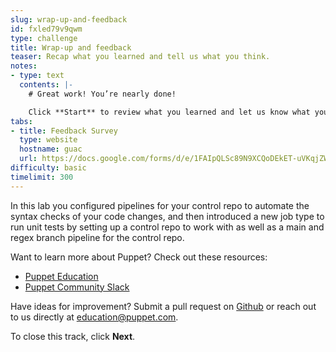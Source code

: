 ```yaml
---
slug: wrap-up-and-feedback
id: fxled79v9qwm
type: challenge
title: Wrap-up and feedback
teaser: Recap what you learned and tell us what you think.
notes:
- type: text
  contents: |-
    # Great work! You’re nearly done!

    Click **Start** to review what you learned and let us know what you thought of this track.
tabs:
- title: Feedback Survey
  type: website
  hostname: guac
  url: https://docs.google.com/forms/d/e/1FAIpQLSc89N9XCQoDEkET-uVKqjZWGnqMw0IbzZeeuuCKcoQk5oXr0g/viewform?usp=pp_url&entry.1252824226=PE501+Lab+2.1:+Create+a+Control+Repository+Pipeline
difficulty: basic
timelimit: 300
---
```

In this lab you configured pipelines for your control repo to automate the syntax checks of your code changes, and then introduced a new job type to run unit tests by setting up a control repo to work with as well as a main and regex branch pipeline for the control repo.

Want to learn more about Puppet? Check out these resources:
- [Puppet Education](https://training.puppet.com/)
- [Puppet Community Slack](https://slack.puppet.com/)

Have ideas for improvement? Submit a pull request on [Github](https://github.com/puppetlabs/puppet-instruqt-tracks/tree/main/pe-continuously-deliver-lab-3-0) or reach out to us directly at <a href="mailto:education@puppet.com">education@puppet.com</a>.

To close this track, click **Next**.